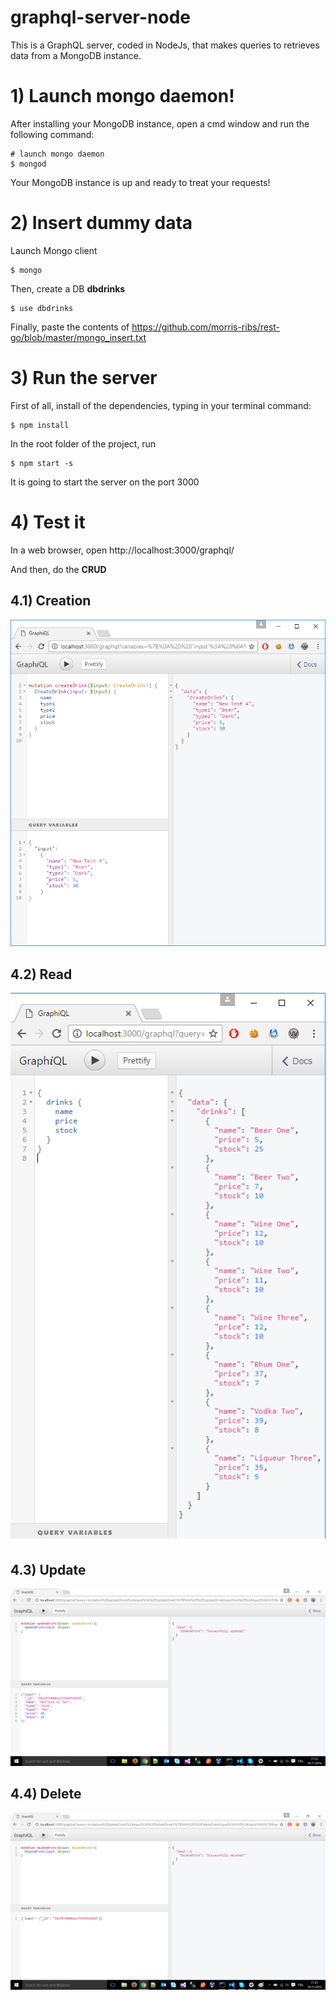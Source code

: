 # graphql-server-node

This is a GraphQL server, coded in NodeJs, that makes queries to retrieves data from a MongoDB instance.

# 1) Launch mongo daemon!

After installing your MongoDB instance, open a cmd window and run the following command:
```
# launch mongo daemon
$ mongod
```

Your MongoDB instance is up and ready to treat your requests!

# 2) Insert dummy data

Launch Mongo client
```
$ mongo
```

Then, create a DB **dbdrinks**

```
$ use dbdrinks
```

Finally, paste the contents of https://github.com/morris-ribs/rest-go/blob/master/mongo_insert.txt


# 3) Run the server

First of all, install of the dependencies, typing in your terminal command:
```
$ npm install
```

In the root folder of the project, run
```
$ npm start -s
```

It is going to start the server on the port 3000

# 4) Test it

In a web browser, open http://localhost:3000/graphql/

And then, do the **CRUD**

## 4.1) Creation

![Alt text](/img/screenshotCreate.png)

## 4.2) Read

![Alt text](/img/screenshot.png)

## 4.3) Update

![Alt text](/img/screenshotUpdate.png)

## 4.4) Delete

![Alt text](/img/screenshotDelete.png)
